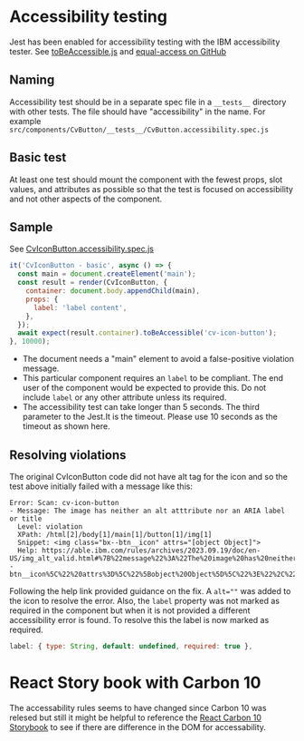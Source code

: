 # Accessibility testing

Jest has been enabled for accessibility testing with the IBM accessibility tester. See
[toBeAccessible.js](./jest/toBeAccessible.js) and
[equal-access on GitHub](https://github.com/IBMa/equal-access/tree/master/accessibility-checker/boilerplates/jest)

## Naming

Accessibility test should be in a separate spec file in a `__tests__` directory with other tests. The file should have
"accessibility" in the name. For example `src/components/CvButton/__tests__/CvButton.accessibility.spec.js`

## Basic test

At least one test should mount the component with the fewest props, slot values, and attributes as possible so that the
test is focused on accessibility and not other aspects of the component.

## Sample

See [CvIconButton.accessibility.spec.js](.src/components/CvButton/__tests__/CvIconButton.accessibility.spec.js)

```js
it('CvIconButton - basic', async () => {
  const main = document.createElement('main');
  const result = render(CvIconButton, {
    container: document.body.appendChild(main),
    props: {
      label: 'label content',
    },
  });
  await expect(result.container).toBeAccessible('cv-icon-button');
}, 10000);
```

- The document needs a "main" element to avoid a false-positive violation message.
- This particular component requires an `label` to be compliant. The end user of the component would be expected to
  provide this. Do not include `label` or any other attribute unless its required.
- The accessibility test can take longer than 5 seconds. The third parameter to the Jest.It is the timeout. Please use
  10 seconds as the timeout as shown here.

## Resolving violations

The original CvIconButton code did not have alt tag for the icon and so the test above initially failed with a message
like this:

```
Error: Scan: cv-icon-button
- Message: The image has neither an alt atttribute nor an ARIA label or title
  Level: violation
  XPath: /html[2]/body[1]/main[1]/button[1]/img[1]
  Snippet: <img class="bx--btn__icon" attrs="[object Object]">
  Help: https://able.ibm.com/rules/archives/2023.09.19/doc/en-US/img_alt_valid.html#%7B%22message%22%3A%22The%20image%20has%20neither%20an%20alt%20atttribute%20nor%20an%20ARIA%20label%20or%20title%22%2C%22snippet%22%3A%22%3Cimg%20class%3D%5C%22bx--btn__icon%5C%22%20attrs%3D%5C%22%5Bobject%20Object%5D%5C%22%3E%22%2C%22value%22%3A%5B%22VIOLATION%22%2C%22FAIL%22%5D%2C%22reasonId%22%3A%22fail_no_alt%22%2C%22ruleId%22%3A%22img_alt_valid%22%2C%22msgArgs%22%3A%5B%5D%7D
```

Following the help link provided guidance on the fix. A `alt=""` was added to the icon to resolve the error. Also, the
`label` property was not marked as required in the component but when it is not provided a different accessibility error
is found. To resolve this the label is now marked as required.

```js
label: { type: String, default: undefined, required: true },
```


# React Story book with Carbon 10
The accessability rules seems to have changed since Carbon 10 was relesed but still it might be helpful to reference the [React Carbon 10 Storybook](https://v7-react.carbondesignsystem.com/?path=/story/getting-started--welcome)  to see if there are difference in the DOM for accessability.
